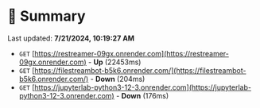 # 📖 Summary
Last updated: **7/21/2024, 10:19:27 AM**

- `GET` [https://restreamer-09gx.onrender.com](https://restreamer-09gx.onrender.com) - **Up** (22453ms)
- `GET` [https://filestreambot-b5k6.onrender.com/](https://filestreambot-b5k6.onrender.com/) - **Down** (204ms)
- `GET` [https://jupyterlab-python3-12-3.onrender.com](https://jupyterlab-python3-12-3.onrender.com) - **Down** (176ms)
